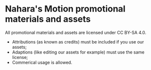 # Nahara's Motion promotional materials and assets
All promotional materials and assets are licensed under CC BY-SA 4.0.

- Attributions (as known as credits) must be included if you use our assets;
- Adaptions (like editing our assets for example) must use the same license;
- Commerical usage is allowed.
